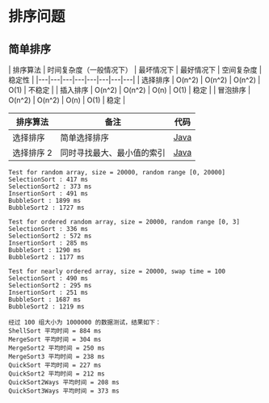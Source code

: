 # 排序问题

## 简单排序

| 排序算法  | 时间复杂度（一般情况下） | 最坏情况下 | 最好情况下 | 空间复杂度 | 稳定性 |
|---|---|---|---|---|---|---|---|
| 选择排序 | O(n^2) | O(n^2) | O(n^2) | O(1) | 不稳定 |
| 插入排序 | O(n^2) | O(n^2) | O(n) | O(1) | 稳定 |
| 冒泡排序 | O(n^2) | O(n^2) | O(n) | O(1) | 稳定 |

|  排序算法  | 备注 | 代码 |
|---|---|---|
|  选择排序 | 简单选择排序 | [Java](https://github.com/patricklin2018/DataStructures-Algorithmns/blob/master/sort/src/SelectionSort.java)|
| 选择排序 2 | 同时寻找最大、最小值的索引|[Java](https://github.com/patricklin2018/DataStructures-Algorithmns/blob/master/sort/src/SelectionSort2.java)


```
Test for random array, size = 20000, random range [0, 20000]
SelectionSort : 417 ms
SelectionSort2 : 373 ms
InsertionSort : 491 ms
BubbleSort : 1899 ms
BubbleSort2 : 1727 ms

Test for ordered random array, size = 20000, random range [0, 3]
SelectionSort : 336 ms
SelectionSort2 : 572 ms
InsertionSort : 285 ms
BubbleSort : 1290 ms
BubbleSort2 : 1177 ms

Test for nearly ordered array, size = 20000, swap time = 100
SelectionSort : 490 ms
SelectionSort2 : 295 ms
InsertionSort : 251 ms
BubbleSort : 1687 ms
BubbleSort2 : 1219 ms
```



```
经过 100 组大小为 1000000 的数据测试，结果如下：
ShellSort 平均时间 = 884 ms
MergeSort 平均时间 = 304 ms
MergeSort2 平均时间 = 250 ms
MergeSort3 平均时间 = 238 ms
QuickSort 平均时间 = 227 ms
QuickSort2 平均时间 = 212 ms
QuickSort2Ways 平均时间 = 208 ms
QuickSort3Ways 平均时间 = 373 ms
```

